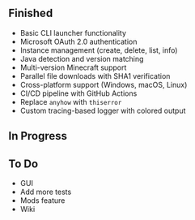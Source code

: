 ## Finished
- Basic CLI launcher functionality
- Microsoft OAuth 2.0 authentication
- Instance management (create, delete, list, info)
- Java detection and version matching
- Multi-version Minecraft support
- Parallel file downloads with SHA1 verification
- Cross-platform support (Windows, macOS, Linux)
- CI/CD pipeline with GitHub Actions
- Replace `anyhow` with `thiserror`
- Custom tracing-based logger with colored output

## In Progress


## To Do
- GUI
- Add more tests
- Mods feature
- Wiki